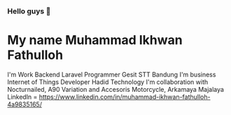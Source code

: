### Hello guys 👋
# My name Muhammad Ikhwan Fathulloh
I'm Work Backend Laravel Programmer Gesit STT Bandung 
I'm business Internet of Things Developer Hadid Technology
I'm collaboration with Nocturnailed, A90 Variation and Accesoris Motorcycle, Arkamaya Majalaya 
Linkedln = https://www.linkedin.com/in/muhammad-ikhwan-fathulloh-4a9835165/

